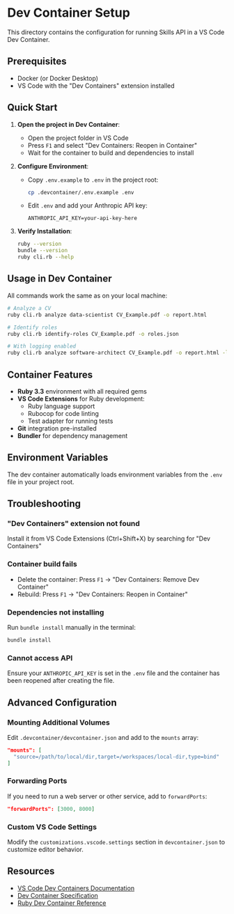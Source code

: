 # Dev Container Setup

This directory contains the configuration for running Skills API in a VS Code Dev Container.

## Prerequisites

- Docker (or Docker Desktop)
- VS Code with the "Dev Containers" extension installed

## Quick Start

1. **Open the project in Dev Container**:
   - Open the project folder in VS Code
   - Press `F1` and select "Dev Containers: Reopen in Container"
   - Wait for the container to build and dependencies to install

2. **Configure Environment**:
   - Copy `.env.example` to `.env` in the project root:
     ```bash
     cp .devcontainer/.env.example .env
     ```
   - Edit `.env` and add your Anthropic API key:
     ```
     ANTHROPIC_API_KEY=your-api-key-here
     ```

3. **Verify Installation**:
   ```bash
   ruby --version
   bundle --version
   ruby cli.rb --help
   ```

## Usage in Dev Container

All commands work the same as on your local machine:

```bash
# Analyze a CV
ruby cli.rb analyze data-scientist CV_Example.pdf -o report.html

# Identify roles
ruby cli.rb identify-roles CV_Example.pdf -o roles.json

# With logging enabled
ruby cli.rb analyze software-architect CV_Example.pdf -o report.html -l
```

## Container Features

- **Ruby 3.3** environment with all required gems
- **VS Code Extensions** for Ruby development:
  - Ruby language support
  - Rubocop for code linting
  - Test adapter for running tests
- **Git** integration pre-installed
- **Bundler** for dependency management

## Environment Variables

The dev container automatically loads environment variables from the `.env` file in your project root.

## Troubleshooting

### "Dev Containers" extension not found
Install it from VS Code Extensions (Ctrl+Shift+X) by searching for "Dev Containers"

### Container build fails
- Delete the container: Press `F1` → "Dev Containers: Remove Dev Container"
- Rebuild: Press `F1` → "Dev Containers: Reopen in Container"

### Dependencies not installing
Run `bundle install` manually in the terminal:
```bash
bundle install
```

### Cannot access API
Ensure your `ANTHROPIC_API_KEY` is set in the `.env` file and the container has been reopened after creating the file.

## Advanced Configuration

### Mounting Additional Volumes

Edit `.devcontainer/devcontainer.json` and add to the `mounts` array:
```json
"mounts": [
  "source=/path/to/local/dir,target=/workspaces/local-dir,type=bind"
]
```

### Forwarding Ports

If you need to run a web server or other service, add to `forwardPorts`:
```json
"forwardPorts": [3000, 8000]
```

### Custom VS Code Settings

Modify the `customizations.vscode.settings` section in `devcontainer.json` to customize editor behavior.

## Resources

- [VS Code Dev Containers Documentation](https://code.visualstudio.com/docs/devcontainers/containers)
- [Dev Container Specification](https://containers.dev/)
- [Ruby Dev Container Reference](https://github.com/devcontainers/images/tree/main/src/ruby)
